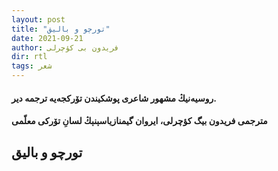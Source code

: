 ```yaml
---
layout: post
title: "تورچو و بالیق"
date: 2021-09-21
author: فریدون بی کؤچرلی
dir: rtl
tags: شعر
---
```



#### روسیه‌نیڭ مشهور شاعری پوشکیندن تۆرکجه‌یه ترجمه دیر.

#### مترجمی فریدون بیگ کؤچرلی، ایروان گیمنازیاسېنېڭ لسانِ تۆرکی معلّمی


## تورچو و بالیق






















